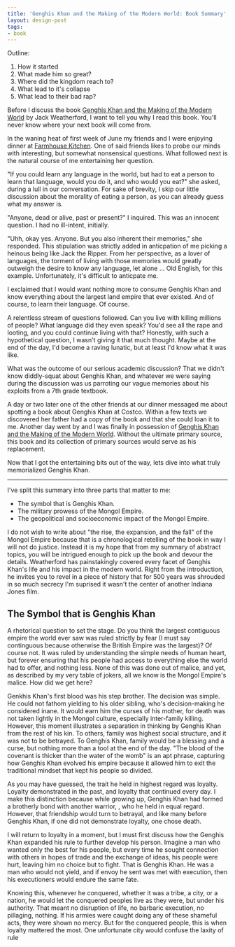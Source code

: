```yaml
---
title: 'Genghis Khan and the Making of the Modern World: Book Summary'
layout: design-post
tags:
- book
---
```


Outline:
1. How it started
2. What made him so great?
3. Where did the kingdom reach to?
4. What lead to it's collapse
5. What lead to their bad rap?


Before I discuss the book <u>Genghis Khan and the Making of the Modern World</u> by Jack Weatherford, I want to tell you why I read this book. You'll never know where your next book will come from.

In the waning heat of  first week of June my friends and I were enjoying dinner at [Farmhouse Kitchen](https://www.yelp.com/biz/farmhouse-kitchen-thai-cuisine-menlo-park-2?osq=thai). One of said friends likes to probe our minds with interesting, but somewhat nonsensical questions. What followed next is the natural course of me entertaining her question.

"If you could learn any language in the world, but had to eat a person to learn that language, would you do it, and who would you eat?" she asked, during a lull in our conversation. For sake of brevity, I skip our little discussion about the morality of eating a person, as you can already guess what my answer is.

"Anyone, dead or alive, past or present?" I inquired. This was an innocent question. I had no ill-intent, initially.

"Uhh, okay yes. Anyone. But you also inherent their memories," she responded. This stipulation was strictly added in anticpation of me picking a heinous being like Jack the Ripper.  From her perspective, as a lover of languages, the torment of living with those memories would greatly outweigh the desire to know any language, let alone ... Old English, for this example. Unfortunately, it's difficult to anticpate me. 

I exclaimed that I would want nothing more to consume Genghis Khan and know everything about the largest land empire that ever existed. And of course, to learn their language. Of course.

A relentless stream of questions followed. Can you live with killing millions of people? What language did they even speak? You'd see all the rape and looting, and you could continue living with that?  Honestly, with such a hypothetical question, I wasn't giving it that much thought. Maybe at the end of the day, I'd become a raving lunatic, but at least I'd know what it was like.

What was the outcome of our serious academic discussion? That we didn't know diddly-squat about Genghis Khan, and whatever we were saying during the discussion was us parroting our vague memories about his exploits from a 7th grade textbook. 

A day or two later one of the other friends at our dinner messaged me about spotting a book about Genghis Khan at Costco. Within a few texts  we discovered her father had a copy of the book and that she could loan it to me. Another day went by and I was finally in possession of <u>Genghis Khan and the Making of the Modern World</u>. Without the ultimate primary source, this book and its collection of primary sources would serve as his replacement.

Now that I got the entertaining bits out of the way, lets dive into what truly memorialized Genghis Khan.

---

I've split this summary into three parts that matter to me: 
- The symbol that is Genghis Khan.
- The military prowess of the Mongol Empire.
- The geopolitical and socioeconomic impact of the Mongol Empire.

I do not wish to write about "the rise, the expansion, and the fall" of the Mongol Empire because that is a chronological retelling of the book in way I will not do justice. Instead it is my hope that from my summary of abstract topics, you will be intrigued enough to pick up the book and devour the details.  Weatherford has painstakingly covered every facet of Genghis Khan's life and his impact in the modern world. Right from the introduction, he invites you to revel in a piece of history that for 500 years was shrouded in so much secrecy I'm suprised it wasn't the center of another Indiana Jones film. 

## The Symbol that is Genghis Khan

A rhetorical question to set the stage. Do you think the largest contiguous empire the world ever saw was ruled strictly by fear (I must say continguous because otherwise the British Empire was the largest)? Of course not. It was ruled by understanding the simple needs of human heart, but forever ensuring that his people had access to everything else the world had to offer, and nothing less. None of this was done out of malice, and yet, as described by my very table of jokers, all we know is the Mongol Empire's malice. How did we get here?

Genkhis Khan's first blood was his step brother. The decision was simple. He could not fathom yielding to his older sibling, who's decision-making he considered inane. It would earn him the curses of his mother, for death was not taken lightly in the Mongol culture, especially inter-family killing. However, this moment illustrates a separation in thinking by Genghis Khan from the rest of his kin. To others, family was highest social structure, and it was not to be betrayed. To Genghis Khan, family would be a blessing and a curse, but nothing more than a tool at the end of the day. "The blood of the covenant is thicker than the water of the womb" is an apt phrase, capturing how Genghis Khan evolved his empire because it allowed him to exit the traditional mindset that kept his people so divided. 

As you may have guessed, the trait he held in highest regard was loyalty. Loyalty demonstrated in the past, and loyalty that continued every day. I make this distinction because while growing up, Genghis Khan had formed a brotherly bond with another warrior, <name>, who he held in equal regard. However, that friendship would turn to betrayal, and like many before Genghis Khan, if one did not demonstrate loyalty, one chose death.

I will return to loyalty in a moment, but I must first discuss how the Genghis Khan expanded his rule to further develop his person. Imagine a man who wanted only the best for his people, but every time he sought connection with others in hopes of trade and the exchange of ideas, his people were hurt, leaving him no choice but to fight. That is Genghis Khan. He was a man who would not yield, and if envoy he sent was met with execution, then his executioners would endure the same fate.
	
Knowing this, whenever he conquered, whether it was a tribe, a city, or a nation, he would let the conquered peoples live as they were, but under his authority. That meant no  disruption of life, no barbaric execution, no pillaging, nothing. If his armies were caught doing any of these shameful acts, they were shown no mercy.  But for the conquered people, this is when loyalty mattered the most. One unfortunate city would confuse the laxity of rule
